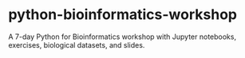 # python-bioinformatics-workshop
A 7-day Python for Bioinformatics workshop with Jupyter notebooks, exercises, biological datasets, and slides.
